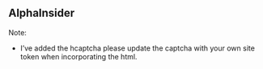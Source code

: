 ## AlphaInsider

Note:

<ul>
<li>I’ve added the hcaptcha please update the captcha with your own site token when incorporating the html.</li>
</ul>
